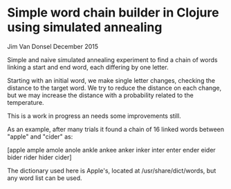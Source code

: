 Simple word chain builder in Clojure using simulated annealing
===============================================================

Jim Van Donsel
December 2015

Simple and naive simulated annealing experiment to find a chain of words
linking a start and end word, each differing by one letter.

Starting with an initial word, we make single letter changes, checking the
distance to the target word.  We try to reduce the distance on each change,
but we may increase the distance with a probability related to the temperature.

This is a work in progress an needs some improvements still.

As an example, after many trials it found a chain of 16 linked words between
"apple" and "cider" as:

[apple ample amole anole ankle ankee anker inker inter enter ender eider bider rider hider cider]

The dictionary used here is Apple's, located at /usr/share/dict/words, but any word list 
can be used.



